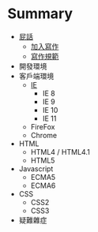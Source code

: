 # Summary

* [屁話](README.md)
   * [加入寫作]()
   * [寫作規範](example.md)
* 開發環境
* 客戶端環境
    * [IE](02-客戶端環境/IE/ie-hack.md)
        * IE 8
        * IE 9
        * IE 10
        * IE 11
    * FireFox
    * Chrome
* HTML
    * HTML4 / HTML4.1
    * HTML5
* Javascript
    * ECMA5
    * ECMA6
* CSS
    * CSS2
    * CSS3
* 疑難雜症